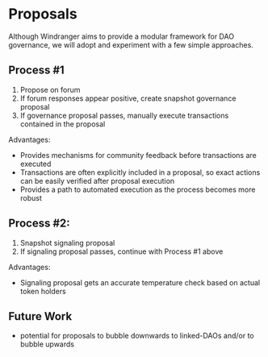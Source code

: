 # Proposals

Although Windranger aims to provide a modular framework for DAO governance, we will adopt and experiment
with a few simple approaches.

## Process #1

1. Propose on forum
2. If forum responses appear positive, create snapshot governance proposal
3. If governance proposal passes, manually execute transactions contained in the proposal

Advantages:

- Provides mechanisms for community feedback before transactions are executed
- Transactions are often explicitly included in a proposal, so exact actions can be easily verified
  after proposal execution
- Provides a path to automated execution as the process becomes more robust

## Process #2:

1. Snapshot signaling proposal
2. If signaling proposal passes, continue with Process #1 above

Advantages:

- Signaling proposal gets an accurate temperature check based on actual token holders

## Future Work

- potential for proposals to bubble downwards to linked-DAOs and/or to bubble upwards